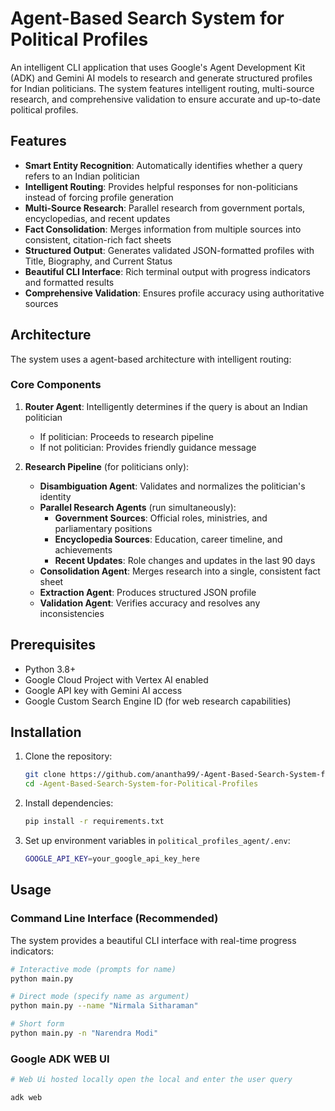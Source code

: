# Agent-Based Search System for Political Profiles

An intelligent CLI application that uses Google's Agent Development Kit (ADK) and Gemini AI models to research and generate structured profiles for Indian politicians. The system features intelligent routing, multi-source research, and comprehensive validation to ensure accurate and up-to-date political profiles.

## Features

- **Smart Entity Recognition**: Automatically identifies whether a query refers to an Indian politician
- **Intelligent Routing**: Provides helpful responses for non-politicians instead of forcing profile generation
- **Multi-Source Research**: Parallel research from government portals, encyclopedias, and recent updates
- **Fact Consolidation**: Merges information from multiple sources into consistent, citation-rich fact sheets
- **Structured Output**: Generates validated JSON-formatted profiles with Title, Biography, and Current Status
- **Beautiful CLI Interface**: Rich terminal output with progress indicators and formatted results
- **Comprehensive Validation**: Ensures profile accuracy using authoritative sources

## Architecture

The system uses a agent-based architecture with intelligent routing:

### Core Components

1. **Router Agent**: Intelligently determines if the query is about an Indian politician
   - If politician: Proceeds to research pipeline
   - If not politician: Provides friendly guidance message

2. **Research Pipeline** (for politicians only):
   - **Disambiguation Agent**: Validates and normalizes the politician's identity
   - **Parallel Research Agents** (run simultaneously):
     - **Government Sources**: Official roles, ministries, and parliamentary positions
     - **Encyclopedia Sources**: Education, career timeline, and achievements
     - **Recent Updates**: Role changes and updates in the last 90 days
   - **Consolidation Agent**: Merges research into a single, consistent fact sheet
   - **Extraction Agent**: Produces structured JSON profile
   - **Validation Agent**: Verifies accuracy and resolves any inconsistencies

## Prerequisites

- Python 3.8+
- Google Cloud Project with Vertex AI enabled
- Google API key with Gemini AI access
- Google Custom Search Engine ID (for web research capabilities)

## Installation

1. Clone the repository:
   ```bash
   git clone https://github.com/anantha99/-Agent-Based-Search-System-for-Political-Profiles.git
   cd -Agent-Based-Search-System-for-Political-Profiles
   ```

2. Install dependencies:
   ```bash
   pip install -r requirements.txt
   ```

3. Set up environment variables in `political_profiles_agent/.env`:
   ```bash
   GOOGLE_API_KEY=your_google_api_key_here
   ```

## Usage

### Command Line Interface (Recommended)

The system provides a beautiful CLI interface with real-time progress indicators:

```bash
# Interactive mode (prompts for name)
python main.py

# Direct mode (specify name as argument)
python main.py --name "Nirmala Sitharaman"

# Short form
python main.py -n "Narendra Modi"
```
### Google ADK WEB UI

```bash
# Web Ui hosted locally open the local and enter the user query

adk web
```

